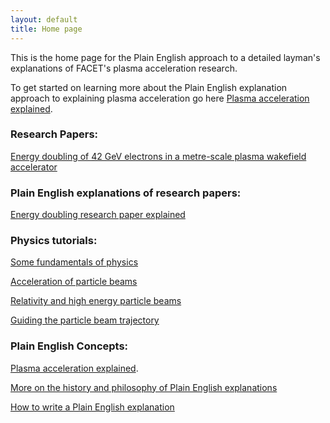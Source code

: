 ```yaml
---
layout: default
title: Home page
---
```


This is the home page for the Plain English approach to a detailed layman's explanations of FACET's plasma acceleration research.

To get started on learning more about the Plain English explanation approach to explaining plasma acceleration go here [Plasma acceleration explained](/plasma-accel-explained.html).


### Research Papers:

[Energy doubling of 42 GeV electrons in a metre-scale plasma wakefield accelerator](/energy-doubling-slacpub.html)


### Plain English explanations of research papers:

[Energy doubling research paper explained](/energy-doubling-exposition.html)


### Physics tutorials:

[Some fundamentals of physics](/principles-of-physics-tutorial.html)

[Acceleration of particle beams](/beam-acceleration-tutorial.html)

[Relativity and high energy particle beams](/relativity-tutorial.html)

[Guiding the particle beam trajectory](/beam-control-tutorial.html)


### Plain English Concepts:

[Plasma acceleration explained](/plasma-accel-explained.html).

[More on the history and philosophy of Plain English explanations](/plain-english-papers.html)

[How to write a Plain English explanation](/how-to-write-a-PEP.html)


